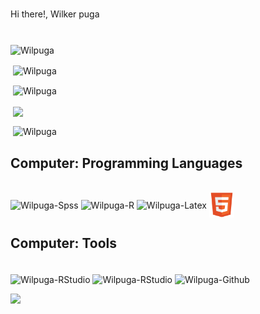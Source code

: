 # 
Hi there!, Wilker puga
#

##
<p><img align="center" src="https://github-readme-stats.vercel.app/api/top-langs?usernamewilpuga_count=20&show_icons=true&locale=en&layout=compact" alt="Wilpuga" /></p>

<p>&nbsp;<img align="center" src="https://github-readme-stats.vercel.app/api?username=Wilpuga&show_icons=true&locale=en" alt="Wilpuga" /></p>
<p>&nbsp;<img align="center" src="https://github-readme-streak-stats.herokuapp.com/?user=Wilpuga" alt="Wilpuga" /></p>
<p>&nbsp;<img align="center" src="https://github-profile-summary-cards.vercel.app/api/cards/profile-details?username=Wilpuga&theme=github" /></p>
<p>&nbsp;<img align="center" src="https://github-stats-alpha.vercel.app/api?username=Wilpuga&bc=ebebeb&ic=0E8AD9" alt="Wilpuga" /></p>

## Computer: Programming Languages

<div style="display: inline_block"><br>
<img align="center" alt="Wilpuga-Spss" height="40" width="40" src="https://cdn.jsdelivr.net/gh/devicons/devicon/icons/spss/spss-plain.svg"/>
<img align="center" alt="Wilpuga-R" height="40" width="40" src="https://cdn.jsdelivr.net/gh/devicons/devicon/icons/r/r-original.svg"/>
<img align="center" alt="Wilpuga-Latex" height="40" width="40" src="https://cdn.jsdelivr.net/gh/devicons/devicon/icons/latex/latex-original.svg"/>
<img align="center" alt="Wilpuga-HTML" height="40" width="40" src="https://raw.githubusercontent.com/devicons/devicon/master/icons/html5/html5-original.svg"/>
</div>

 ## Computer: Tools
 
<div style="display: inline_block"><br>
<img align="center" alt="Wilpuga-RStudio" height="40" width="40" src="https://cdn.jsdelivr.net/gh/devicons/devicon/icons/rstudio/rstudio-original.svg"/>
 <img align="center" alt="Wilpuga-RStudio" height="40" width="40" src="https://cdn.jsdelivr.net/gh/devicons/devicon/icons/vscode/vscode-original-wordmark.svg" />
 <img align="center" alt="Wilpuga-Github" height="40" width="40" src="https://cdn.jsdelivr.net/gh/devicons/devicon/icons/github/github-original-wordmark.svg" />
  
 <div> 
  
  <a href="https://www.linkedin.com/in/Wilkerpuga-9b721223" target="_blank"><img src="https://img.shields.io/badge/-LinkedIn-%230077B5?style=for-the-badge&logo=linkedin&logoColor=white" target="_blank"></a> 
 </div>
  
